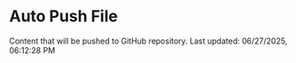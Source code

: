# Auto Push File

Content that will be pushed to GitHub repository.
Last updated: 06/27/2025, 06:12:28 PM